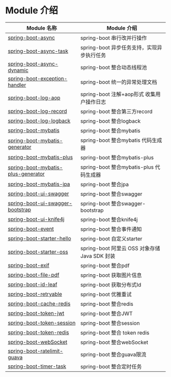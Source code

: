 # Module 介绍
| Module 名称                                                  | Module 介绍                                                  |
| ------------------------------------------------------------ | ------------------------------------------------------------ |
| [spring-boot-async](./spring-boot-async/HELP.md)                         | spring-boot 串行改并行操作                             |
| [spring-boot-async-task](./spring-boot-async-task/HELP.md)                         | spring-boot 异步任务支持，实现异步执行任务                               |
| [spring-boot-async-dynamic](./spring-boot-async-task-dynamic/HELP.md)                         | spring-boot 整合动态线程池                               |
| [spring-boot-exception-handler](./spring-boot-exception-handler/HELP.md) | spring-boot 统一的异常处理文档                      |
| [spring-boot-log-aop](./spring-boot-log-aop/HELP.md) | spring-boot 注解+aop形式 收集用户操作日志                    |
| [spring-boot-log-record](./spring-boot-log-record/HELP.md) | spring-boot 整合第三方record|
| [spring-boot-log-logback](./spring-boot-log-logback/HELP.md) | spring-boot 整合logback                    |
| [spring-boot-mybatis](./spring-boot-mybatis/HELP.md) | spring-boot 整合mybatis                   |
| [spring-boot-mybatis-generator](./spring-boot-mybatis-generator/HELP.md) | spring-boot 整合mybatis 代码生成器                   |
| [spring-boot-mybatis-plus](./spring-boot-mybatis-plus/HELP.md) | spring-boot 整合mybatis-plus                  |
| [spring-boot-mybatis-plus-generator](./spring-boot-mybatis-plus-generator/HELP.md) | spring-boot 整合mybatis-plus 代码生成器                 |
| [spring-boot-mybatis-jpa](./spring-boot-jpa/HELP.md) | spring-boot 整合jpa                 |
| [spring-boot-ui-swagger](./spring-boot-ui-swagger/HELP.md) | spring-boot 整合swagger              |
| [spring-boot-ui-swagger-bootstrap](./spring-boot-ui-swagger-bootstrap/HELP.md) | spring-boot 整合swagger-bootstrap             |
| [spring-boot-ui-knife4j](./spring-boot-ui-knife4j/HELP.md) | spring-boot 整合knife4j             |
| [spring-boot-event](./spring-boot-event/HELP.md) | spring-boot 整合事件通知            |
| [spring-boot-starter-hello](./spring-boot-starter-hello/HELP.md) | spring-boot 自定义starter           |
| [spring-boot-starter-oss](./spring-boot-starter-oss/HELP.md) | spring-boot     阿里云 OSS 对象存储 Java SDK 封装    |
| [spring-boot-exif](./spring-boot-exif/HELP.md) | spring-boot 整合pdf       |
| [spring-boot-file-pdf](./spring-boot-file-pdf/HELP.md) | spring-boot 获取图片信息        |
| [spring-boot-id-leaf](./spring-boot-id-leaf/HELP.md) | spring-boot 获取分布式Id   |
| [spring-boot-retryable](./spring-boot-retryable/HELP.md) | spring-boot 优雅重试 |
| [spring-boot-cache-redis](./spring-boot-cache-redis/HELP.md) | spring-boot 整合redis |
| [spring-boot-token-jwt](./spring-boot-token-jwt/HELP.md) | spring-boot 整合JWT |
| [spring-boot-token-session](./spring-boot-token-session/HELP.md) | spring-boot 整合session |
| [spring-boot-token-redis](./spring-boot-token-redis/HELP.md) | spring-boot 整合 token redis |
| [spring-boot-webSocket](./spring-boot-websocket/HELP.md) | spring-boot 整合webSocket|
| [spring-boot-ratelimit-guava](./spring-boot-ratelimit-guava/HELP.md) | spring-boot 整合guava限流
| [spring-boot-timer-task](./spring-boot-timer-task/HELP.md) | spring-boot 整合定时任务
